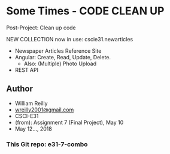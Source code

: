 # Some Times - CODE CLEAN UP
Post-Project: Clean up code

NEW COLLECTION now in use: cscie31.newarticles

- Newspaper Articles Reference Site
- Angular: Create, Read, Update, Delete.
  - Also: (Multiple) Photo Upload
- REST API

## Author
- William Reilly
- wreilly2001@gmail.com
- CSCI-E31
- (from): Assignment 7 (Final Project), May 10
- May 12..., 2018

### This Git repo: e31-7-combo
